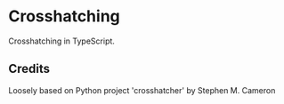 # Crosshatching

Crosshatching in TypeScript.

## Credits

Loosely based on Python project 'crosshatcher' by Stephen M. Cameron

